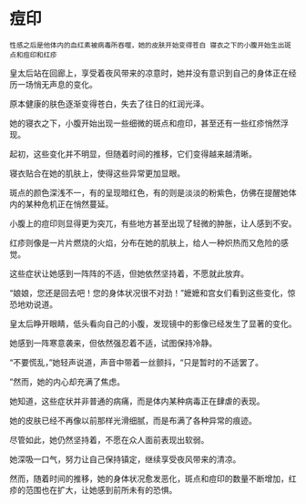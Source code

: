 # 痘印

    性感之后是他体内的血红素被病毒所吞噬，她的皮肤开始变得苍白 寝衣之下的小腹开始生出斑点和痘印和红疹

皇太后站在回廊上，享受着夜风带来的凉意时，她并没有意识到自己的身体正在经历一场悄无声息的变化。

原本健康的肤色逐渐变得苍白，失去了往日的红润光泽。

她的寝衣之下，小腹开始出现一些细微的斑点和痘印，甚至还有一些红疹悄然浮现。



起初，这些变化并不明显，但随着时间的推移，它们变得越来越清晰。

寝衣贴合在她的肌肤上，使得这些异常更加显眼。

斑点的颜色深浅不一，有的呈现暗红色，有的则是淡淡的粉紫色，仿佛在提醒她体内的某种危机正在悄然蔓延。



小腹上的痘印则显得更为突兀，有些地方甚至出现了轻微的肿胀，让人感到不安。

红疹则像是一片片燃烧的火焰，分布在她的肌肤上，给人一种炽热而又危险的感觉。

这些症状让她感到一阵阵的不适，但她依然坚持着，不愿就此放弃。



“娘娘，您还是回去吧！您的身体状况很不对劲！”嬷嬷和宫女们看到这些变化，惊恐地劝说道。

皇太后睁开眼睛，低头看向自己的小腹，发现镜中的影像已经发生了显著的变化。

她感到一阵寒意袭来，但依然强忍着不适，试图保持冷静。



“不要慌乱，”她轻声说道，声音中带着一丝颤抖，“只是暂时的不适罢了。

”然而，她的内心却充满了焦虑。

她知道，这些症状并非普通的病痛，而是体内某种病毒正在肆虐的表现。

她的皮肤已经不再像以前那样光滑细腻，而是布满了各种异常的痕迹。



尽管如此，她仍然坚持着，不愿在众人面前表现出软弱。

她深吸一口气，努力让自己保持镇定，继续享受夜风带来的清凉。

然而，随着时间的推移，她的身体状况愈发恶化，斑点和痘印的数量不断增加，红疹的范围也在扩大，让她感到前所未有的恐惧。

    